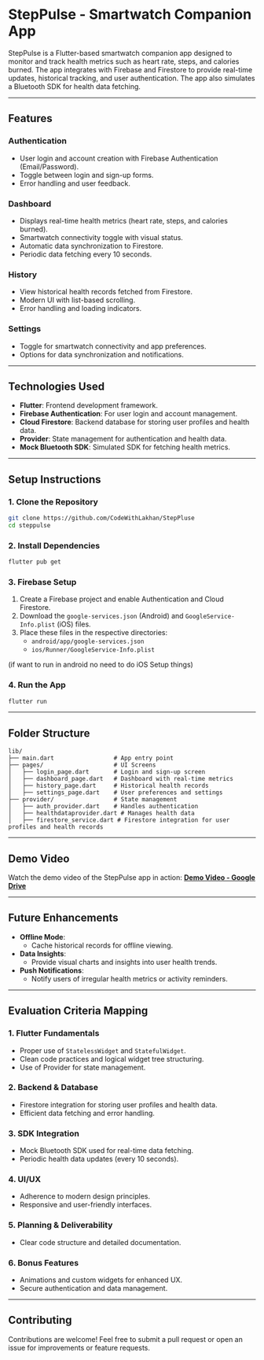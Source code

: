 
# StepPulse - Smartwatch Companion App

StepPulse is a Flutter-based smartwatch companion app designed to monitor and track health metrics such as heart rate, steps, and calories burned. The app integrates with Firebase and Firestore to provide real-time updates, historical tracking, and user authentication. The app also simulates a Bluetooth SDK for health data fetching.

---

## Features

### Authentication
- User login and account creation with Firebase Authentication (Email/Password).
- Toggle between login and sign-up forms.
- Error handling and user feedback.

### Dashboard
- Displays real-time health metrics (heart rate, steps, and calories burned).
- Smartwatch connectivity toggle with visual status.
- Automatic data synchronization to Firestore.
- Periodic data fetching every 10 seconds.

### History
- View historical health records fetched from Firestore.
- Modern UI with list-based scrolling.
- Error handling and loading indicators.

### Settings
- Toggle for smartwatch connectivity and app preferences.
- Options for data synchronization and notifications.

---

## Technologies Used

- **Flutter**: Frontend development framework.
- **Firebase Authentication**: For user login and account management.
- **Cloud Firestore**: Backend database for storing user profiles and health data.
- **Provider**: State management for authentication and health data.
- **Mock Bluetooth SDK**: Simulated SDK for fetching health metrics.

---

## Setup Instructions

### 1. Clone the Repository
```bash
git clone https://github.com/CodeWithLakhan/StepPluse
cd steppulse
```

### 2. Install Dependencies
```bash
flutter pub get
```

### 3. Firebase Setup 
1. Create a Firebase project and enable Authentication and Cloud Firestore.
2. Download the `google-services.json` (Android) and `GoogleService-Info.plist` (iOS) files.
3. Place these files in the respective directories:
    - `android/app/google-services.json`
    - `ios/Runner/GoogleService-Info.plist`
      
(if want to run in android no need to do iOS Setup things)

### 4. Run the App
```bash
flutter run
```

---

## Folder Structure
```
lib/
├── main.dart                 # App entry point
├── pages/                    # UI Screens
│   ├── login_page.dart       # Login and sign-up screen
│   ├── dashboard_page.dart   # Dashboard with real-time metrics
│   ├── history_page.dart     # Historical health records
│   ├── settings_page.dart    # User preferences and settings
├── provider/                 # State management
│   ├── auth_provider.dart    # Handles authentication
│   ├── healthdataprovider.dart # Manages health data
│   ├── firestore_service.dart # Firestore integration for user profiles and health records
```

---

## Demo Video
Watch the demo video of the StepPulse app in action: **[Demo Video - Google Drive](#)**

---

## Future Enhancements
- **Offline Mode**:
    - Cache historical records for offline viewing.
- **Data Insights**:
    - Provide visual charts and insights into user health trends.
- **Push Notifications**:
    - Notify users of irregular health metrics or activity reminders.

---

## Evaluation Criteria Mapping

### 1. Flutter Fundamentals
- Proper use of `StatelessWidget` and `StatefulWidget`.
- Clean code practices and logical widget tree structuring.
- Use of Provider for state management.

### 2. Backend & Database
- Firestore integration for storing user profiles and health data.
- Efficient data fetching and error handling.

### 3. SDK Integration
- Mock Bluetooth SDK used for real-time data fetching.
- Periodic health data updates (every 10 seconds).

### 4. UI/UX
- Adherence to modern design principles.
- Responsive and user-friendly interfaces.

### 5. Planning & Deliverability
- Clear code structure and detailed documentation.

### 6. Bonus Features
- Animations and custom widgets for enhanced UX.
- Secure authentication and data management.

---

## Contributing
Contributions are welcome! Feel free to submit a pull request or open an issue for improvements or feature requests.
